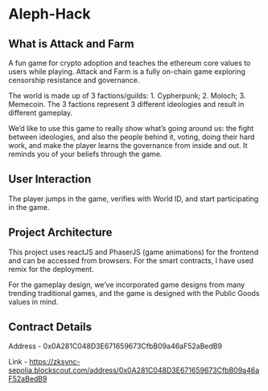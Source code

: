 # Aleph-Hack

## What is Attack and Farm
A fun game for crypto adoption and teaches the ethereum core values to users while playing.
Attack and Farm is a fully on-chain game exploring censorship resistance and governance.

The world is made up of 3 factions/guilds: 1. Cypherpunk; 2. Moloch; 3. Memecoin. The 3 factions represent 3 different ideologies and result in different gameplay.

We’d like to use this game to really show what’s going around us: the fight between ideologies, and also the people behind it, voting, doing their hard work, and make the player learns the governance from inside and out. It reminds you of your beliefs through the game.


## User Interaction
The player jumps in the game, verifies with World ID, and start participating in the game.

## Project Architecture
This project uses reactJS and PhaserJS (game animations) for the frontend and can be accessed from browsers. For the smart contracts, I have used remix for the deployment.

For the gameplay design, we’ve incorporated game designs from many trending traditional games, and the game is designed with the Public Goods values in mind.

## Contract Details
Address - 0x0A281C048D3E671659673CfbB09a46aF52aBedB9


Link - https://zksync-sepolia.blockscout.com/address/0x0A281C048D3E671659673CfbB09a46aF52aBedB9

